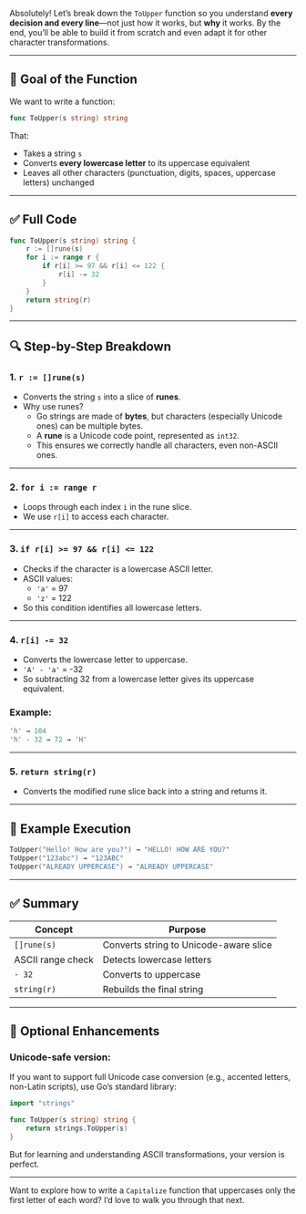 Absolutely! Let’s break down the `ToUpper` function so you understand **every decision and every line**—not just how it works, but **why** it works. By the end, you’ll be able to build it from scratch and even adapt it for other character transformations.

---

## 🧠 Goal of the Function

We want to write a function:

```go
func ToUpper(s string) string
```

That:

- Takes a string `s`
- Converts **every lowercase letter** to its uppercase equivalent
- Leaves all other characters (punctuation, digits, spaces, uppercase letters) unchanged

---

## ✅ Full Code

```go
func ToUpper(s string) string {
	r := []rune(s)
	for i := range r {
		if r[i] >= 97 && r[i] <= 122 {
			r[i] -= 32
		}
	}
	return string(r)
}
```

---

## 🔍 Step-by-Step Breakdown

### 1. `r := []rune(s)`

- Converts the string `s` into a slice of **runes**.
- Why use runes?
  - Go strings are made of **bytes**, but characters (especially Unicode ones) can be multiple bytes.
  - A **rune** is a Unicode code point, represented as `int32`.
  - This ensures we correctly handle all characters, even non-ASCII ones.

---

### 2. `for i := range r`

- Loops through each index `i` in the rune slice.
- We use `r[i]` to access each character.

---

### 3. `if r[i] >= 97 && r[i] <= 122`

- Checks if the character is a lowercase ASCII letter.
- ASCII values:
  - `'a'` = 97
  - `'z'` = 122
- So this condition identifies all lowercase letters.

---

### 4. `r[i] -= 32`

- Converts the lowercase letter to uppercase.
- `'A' - 'a'` = -32
- So subtracting 32 from a lowercase letter gives its uppercase equivalent.

### Example:
```go
'h' → 104
'h' - 32 → 72 → 'H'
```

---

### 5. `return string(r)`

- Converts the modified rune slice back into a string and returns it.

---

## 🧪 Example Execution

```go
ToUpper("Hello! How are you?") → "HELLO! HOW ARE YOU?"
ToUpper("123abc") → "123ABC"
ToUpper("ALREADY UPPERCASE") → "ALREADY UPPERCASE"
```

---

## ✅ Summary

| Concept | Purpose |
|--------|---------|
| `[]rune(s)` | Converts string to Unicode-aware slice |
| ASCII range check | Detects lowercase letters |
| `- 32` | Converts to uppercase |
| `string(r)` | Rebuilds the final string |

---

## 🧼 Optional Enhancements

### Unicode-safe version:

If you want to support full Unicode case conversion (e.g., accented letters, non-Latin scripts), use Go’s standard library:

```go
import "strings"

func ToUpper(s string) string {
	return strings.ToUpper(s)
}
```

But for learning and understanding ASCII transformations, your version is perfect.

---

Want to explore how to write a `Capitalize` function that uppercases only the first letter of each word? I’d love to walk you through that next.
